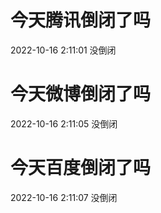 # 今天腾讯倒闭了吗

2022-10-16 2:11:01 没倒闭

# 今天微博倒闭了吗

2022-10-16 2:11:05 没倒闭

# 今天百度倒闭了吗

2022-10-16 2:11:07 没倒闭

